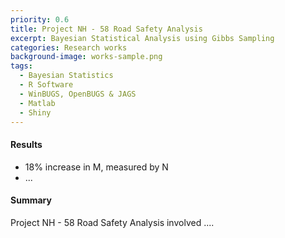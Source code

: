 ```yaml
---
priority: 0.6
title: Project NH - 58 Road Safety Analysis
excerpt: Bayesian Statistical Analysis using Gibbs Sampling
categories: Research works
background-image: works-sample.png
tags:
  - Bayesian Statistics
  - R Software
  - WinBUGS, OpenBUGS & JAGS
  - Matlab
  - Shiny
---
```


#### Results

- 18% increase in M, measured by N
- ...

#### Summary

Project NH - 58 Road Safety Analysis involved ....
